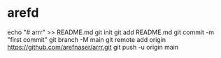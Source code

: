 # arefd
echo "# arrr" >> README.md
git init
git add README.md
git commit -m "first commit"
git branch -M main
git remote add origin https://github.com/arefnaser/arrr.git
git push -u origin main
